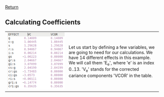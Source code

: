 [Return](professionals.md)
## Calculating Coefficients ##
<table><tr><td width = "40%"><img src="img/VCOR.png"></td><td>
Let us start by defining a few variables, we are going to need for our calculations. We have 14 different effects in this example. We will call them 'E<sub>e</sub>', where 'e' is an index 0..13. 'V<sub>e</sub>' stands for the corrected cariance components 'VCOR' in the table.
</td></tr></table>